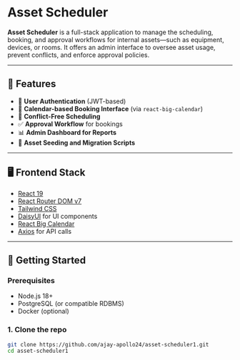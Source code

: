 # Asset Scheduler

**Asset Scheduler** is a full-stack application to manage the scheduling, booking, and approval workflows for internal assets—such as equipment, devices, or rooms. It offers an admin interface to oversee asset usage, prevent conflicts, and enforce approval policies.

---

## 🔧 Features

- 🔐 **User Authentication** (JWT-based)
- 📆 **Calendar-based Booking Interface** (via `react-big-calendar`)
- 🚫 **Conflict-Free Scheduling**
- ✅ **Approval Workflow** for bookings
- 📊 **Admin Dashboard for Reports**
- 🔄 **Asset Seeding and Migration Scripts**

---

## 🖥️ Frontend Stack

- [React 19](https://react.dev/)
- [React Router DOM v7](https://reactrouter.com/)
- [Tailwind CSS](https://tailwindcss.com/)
- [DaisyUI](https://daisyui.com/) for UI components
- [React Big Calendar](https://github.com/jquense/react-big-calendar)
- [Axios](https://axios-http.com/) for API calls

---

## 🚀 Getting Started

### Prerequisites
- Node.js 18+
- PostgreSQL (or compatible RDBMS)
- Docker (optional)

### 1. Clone the repo

```bash
git clone https://github.com/ajay-apollo24/asset-scheduler1.git
cd asset-scheduler1
